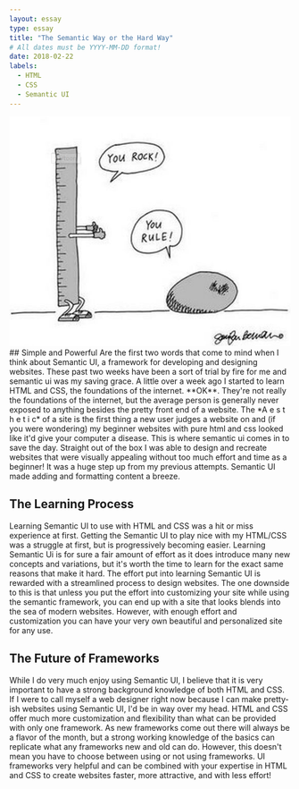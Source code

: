 ```yaml
---
layout: essay
type: essay
title: "The Semantic Way or the Hard Way"
# All dates must be YYYY-MM-DD format!
date: 2018-02-22
labels:
  - HTML
  - CSS
  - Semantic UI
---
```

<img class="ui medium right floated image" src="../images/semanticUi.png">
## Simple and Powerful
Are the first two words that come to mind when I think about Semantic UI, a framework for developing and designing websites. These past two weeks have been a sort of trial by fire for me and semantic ui was my saving grace. A little over a week ago I started to learn HTML and CSS, the foundations of the internet. **OK**. They're not really the foundations of the internet, but the average person is generally never exposed to anything besides the pretty front end of a website. The *A e s t h e t i c* of a site is the first thing a new user judges a website on and (if you were wondering) my beginner websites with pure html and css looked like it'd give your computer a disease. This is where semantic ui comes in to save the day. Straight out of the box I was able to design and recreate websites that were visually appealing without too much effort and time as a beginner! It was a huge step up from my previous attempts. Semantic UI made adding and formatting content a breeze.

## The Learning Process
Learning Semantic UI to use with HTML and CSS was a hit or miss experience at first. Getting the Semantic UI to play nice with my HTML/CSS was a struggle at first, but is progressively becoming easier. Learning Semantic Ui is for sure a fair amount of effort as it does introduce many new concepts and variations, but it's worth the time to learn for the exact same reasons that make it hard. The effort put into learning Semantic UI is rewarded with a streamlined process to design websites. The one downside to this is that unless you put the effort into customizing your site while using the semantic framework, you can end up with a site that looks blends into the sea of modern websites. However, with enough effort and customization you can have your very own beautiful and personalized site for any use.

## The Future of Frameworks
While I do very much enjoy using Semantic UI, I believe that it is very important to have a strong background knowledge of both HTML and CSS. If I were to call myself a web designer right now because I can make pretty-ish websites using Semantic UI, I'd be in way over my head. HTML and CSS offer much more customization and flexibility than what can be provided with only one framework. As new frameworks come out there will always be a flavor of the month, but a strong working knowledge of the basics can replicate what any frameworks new and old can do. However, this doesn't mean you have to choose between using or not using frameworks. UI frameworks very helpful and can be combined with your expertise in HTML and CSS to create websites faster, more attractive, and with less effort! 


